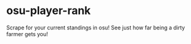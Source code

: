# osu-player-rank
Scrape for your current standings in osu! See just how far being a dirty farmer gets you!
